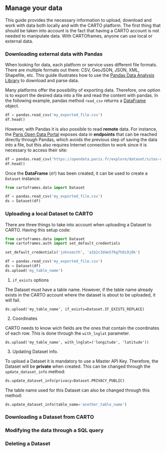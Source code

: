 ## Manage your data

This guide provides the necessary information to upload, download and work with data both locally and with the CARTO platform.
The first thing that should be taken into account is the fact that having a CARTO account is not needed to manipulate data. With CARTOframes, anyone can use local or external data.

### Downloading external data with Pandas

When looking for data, each platform or service uses different file formats. There are multiple formats out there: CSV, GeoJSON, JSON, XML, Shapefile, etc. This guide illustrates how to use the [Pandas Data Analysis Library](https://pandas.pydata.org/) to download and parse data. 

Many platforms offer the possibility of exporting data. Therefore, one option is to export the desired data into a file and read the content with pandas. In the following example, pandas method `read_csv` returns a [DataFrame](https://pandas.pydata.org/pandas-docs/stable/reference/api/pandas.DataFrame.html) object.

```python
df = pandas.read_csv('my_exported_file.csv')
df.head()
```

However, with Pandas it is also possible to read **remote** data. For instance, the [Paris Open Data Portal](https://opendata.paris.fr) exposes data in **endpoints** that can be reached directly through Pandas, which avoids the previous step of saving the data into a file, but this also requires Internet connection to work since it is necessary to access their site:

```python
df = pandas.read_csv('https://opendata.paris.fr/explore/dataset/sites-disposant-du-service-paris-wi-fi/download/?format=csv')
df.head()
```

Once the **DataFrame** (`df`) has been created, it can be used to create a `Dataset` instance:


```python
from cartoframes.data import Dataset

df = pandas.read_csv('my_exported_file.csv')
ds = Dataset(df)
```

### Uploading a local Dataset to CARTO

There are three things to take into account when uploading a Dataset to CARTO. Having this setup code:

```python
from cartoframes.data import Dataset
from cartoframes.auth import set_default_credentials

set_default_credentials('johnsmith', 'a1b2c3d4e5f6g7h8i9j0k')

df = pandas.read_csv('my_exported_file.csv')
ds = Dataset(df)
ds.upload('my_table_name')
```

1. `if_exists` options

The Dataset must have a table name. However, if the table name already exists in the CARTO account where the dataset is about to be uploaded, it will fail.

```
ds.upload('my_table_name', if_exists=Dataset.IF_EXISTS_REPLACE)
```

2. Coordinates

CARTO needs to know wich fields are the ones that contain the coordinates of each row. This is done through the `with_lnglat` parameter.

```
ds.upload('my_table_name', with_lnglat=('longitude', 'latitude'))
```

3. Updating Dataset info.

To upload a Dataset it is mandatory to use a Master API Key. Therefore, the Dataset will be **private** when created. This can be changed through the `update_dataset_info` method:

```python
ds.update_dataset_info(privacy=Dataset.PRIVACY_PUBLIC)
```

The table name used for this Dataset can also be changed through this method:

```python
ds.update_dataset_info(table_name='another_table_name')
```

### Downloading a Dataset from CARTO

### Modifying the data through a SQL query

### Deleting a Dataset